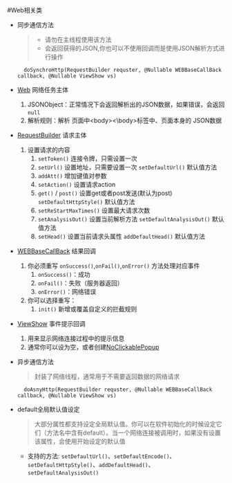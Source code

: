 #Web相关类

* 同步通信方法
    > * 请勿在主线程使用该方法
    > * 会返回获得的JSON,你也可以不使用回调而是使用JSON解析方式进行操作

        doSynchroHttp(RequestBuilder requster, @Nullable WEBBaseCallBack callback, @Nullable ViewShow vs)

* [Web](Web.java) 网络任务主体
    1. JSONObject：正常情况下会返回解析出的JSON数据，如果错误，会返回`null`
    2. 解析规则：解析 页面中\<body\>\<\body\>标签中、页面本身的 JSON数据
* [RequestBuilder](RequestBuilder.java) 请求主体
    1. 设置请求的内容
        1. `setToken()` 连接令牌，只需设置一次
        2. `setUrl()` 设置地址，只需要设置一次
            `setDefaultUrl()` 默认值方法
        3. `addAtt()` 增加键值对参数
        4. `setAction()` 设置请求action
        5. `get()` / `post()` 设置get或者post发送(默认为post)
            `setDefaultHttpStyle()` 默认值方法
        6. `setReStartMaxTimes()` 设置最大请求次数
        7. `setAnalysisOut()` 设置当前解析方法
            `setDefaultAnalysisOut()` 默认值方法
        8. `setHead()` 设置当前请求头属性
            `addDefaultHead()` 默认值方法
* [WEBBaseCallBack](CallBack/WEBBaseCallBack.java) 结果回调
    1. 你必须重写 `onSuccess()`,`onFail()`,`onError()` 方法处理对应事件
        1. `onSuccess()`：成功
        2. `onFail()`：失败（服务器返回）
        3. `onError()`：网络错误
    2. 你可以选择重写：
        1. `init()` 新增或覆盖自定义的拦截规则
* [ViewShow](ViewShow/ViewShow.java) 事件提示回调
    1. 用来显示网络连接过程中的提示信息
    2. 通常你可以设为空，或者创建[NoClickablePopup](ViewShow/NoClickablePopup.java)
* 异步通信方法
    > 封装了网络线程，通常用于不需要返回数据的网络请求

        doAsnyHttp(RequestBuilder requster, @Nullable WEBBaseCallBack callback, @Nullable ViewShow vs)
* default全局默认值设定

    >  大部分属性都支持设定全局默认值。你可以在软件初始化的时候设定它们（方法名中含有default）。当一个网络连接被调用时，如果没有设置该属性，会使用开始设定的默认值

    * 支持的方法: `setDefaultUrl()`、`setDefaultEncode()`、`setDefaultHttpStyle()`、`addDefaultHead()`、`setDefaultAnalysisOut()`